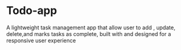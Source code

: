 # Todo-app
A lightweight task management app that allow user to add , update, delete,and marks tasks as complete, built with and designed for a responsive user experience
